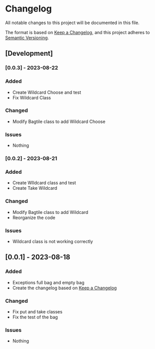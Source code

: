 # Changelog

All notable changes to this project will be documented in this file.

The format is based on [Keep a Changelog](https://keepachangelog.com/en/1.0.0/),
and this project adheres to [Semantic Versioning](https://semver.org/spec/v2.0.0.html).

## [Development]

### [0.0.3] - 2023-08-22

### Added

- Create Wildcard Choose and test
- Fix Wildcard Class

### Changed

- Modify Bagtile class to add Wildcard Choose

### Issues

- Nothing

### [0.0.2] - 2023-08-21

### Added

- Create WIldcard class and test
- Create Take Wildcard

### Changed

- Modify Bagtile class to add Wildcard
- Reorganize the code

### Issues

- Wildcard class is not working correctly

## [0.0.1] - 2023-08-18

### Added

- Exceptions full bag and empty bag
- Create the changelog based on [Keep a Changelog](https://keepachangelog.com/en/1.0.0/)

### Changed

- Fix put and take classes
- Fix the test of the bag

### Issues

- Nothing

